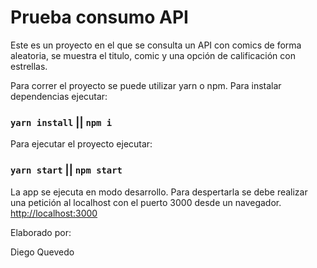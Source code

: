 # Prueba consumo API

Este es un proyecto en el que se consulta un API con comics de forma aleatoria, se muestra el titulo, comic y una opción de 
calificación con estrellas.

Para correr el proyecto se puede utilizar yarn o npm. Para instalar dependencias ejecutar:

### `yarn install` || `npm i`

Para ejecutar el proyecto ejecutar:

### `yarn start` || `npm start`

La app se ejecuta en modo desarrollo. Para despertarla se debe realizar una petición al localhost con el puerto 3000 desde un navegador.
[http://localhost:3000](http://localhost:3000)

Elaborado por:

Diego Quevedo

